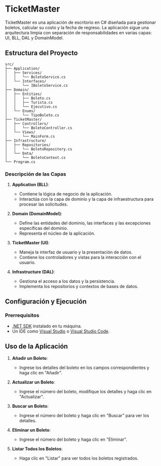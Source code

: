 # TicketMaster

TicketMaster es una aplicación de escritorio en C# diseñada para gestionar boletos, calcular su costo y la fecha de regreso. La aplicación sigue una arquitectura limpia con separación de responsabilidades en varias capas: UI, BLL, DAL y DomainModel.

## Estructura del Proyecto

```plaintext
src/
├── Application/
│   ├── Services/
│   │   └── BoletoService.cs
│   └── Interfaces/
│       └── IBoletoService.cs
├── Domain/
│   ├── Entities/
│   │   ├── Boleto.cs
│   │   ├── Turista.cs
│   │   └── Ejecutivo.cs
│   └── Enums/
│       └── TipoBoleto.cs
├── TicketMaster/
│   ├── Controllers/
│   │   └── BoletoController.cs
│   └── Views/
│       └── MainForm.cs
├── Infrastructure/
│   ├── Repositories/
│   │   └── BoletoRepository.cs
│   └── Data/
│       └── BoletoContext.cs
└── Program.cs
```

### Descripción de las Capas

1. **Application (BLL)**:
   - Contiene la lógica de negocio de la aplicación.
   - Interactúa con la capa de dominio y la capa de infraestructura para procesar las solicitudes.

2. **Domain (DomainModel)**:
   - Define las entidades del dominio, las interfaces y las excepciones específicas del dominio.
   - Representa el núcleo de la aplicación.

3. **TicketMaster (UI)**:
   - Maneja la interfaz de usuario y la presentación de datos.
   - Contiene los controladores y vistas para la interacción con el usuario.

4. **Infrastructure (DAL)**:
   - Gestiona el acceso a los datos y la persistencia.
   - Implementa los repositorios y contextos de bases de datos.

## Configuración y Ejecución

### Prerrequisitos

- [.NET SDK](https://dotnet.microsoft.com/download) instalado en tu máquina.
- Un IDE como [Visual Studio](https://visualstudio.microsoft.com/) o [Visual Studio Code](https://code.visualstudio.com/).


## Uso de la Aplicación

1. **Añadir un Boleto**:
   - Ingrese los detalles del boleto en los campos correspondientes y haga clic en "Añadir".

2. **Actualizar un Boleto**:
   - Ingrese el número del boleto, modifique los detalles y haga clic en "Actualizar".

3. **Buscar un Boleto**:
   - Ingrese el número del boleto y haga clic en "Buscar" para ver los detalles.

4. **Eliminar un Boleto**:
   - Ingrese el número del boleto y haga clic en "Eliminar".

5. **Listar Todos los Boletos**:
   - Haga clic en "Listar" para ver todos los boletos registrados.
